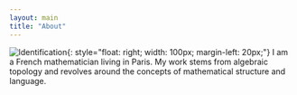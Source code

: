 ```yaml
---
layout: main
title: "About"
---
```

![Identification](https://www.sophie.d.espalungue.xyz/images/IMG_0553.jpeg){: style="float: right; width: 100px; margin-left: 20px;"}
I am a French mathematician living in Paris. My work stems from algebraic topology and revolves around the concepts of mathematical structure and language. 

